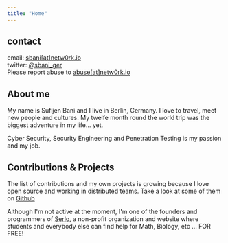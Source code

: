 ```yaml
---
title: "Home"
---
```


## contact
email: [sbani[at]netw0rk.io][1] \
twitter: [@sbani_ger][2] \
Please report abuse to [abuse[at]netw0rk.io][3]

## About me
My name is Sufijen Bani and I live in Berlin, Germany. I love to travel, meet new people and cultures. My twelfe month round the world trip was the biggest adventure in my life… yet.

Cyber Security, Security Engineering and Penetration Testing is my passion and my job.

## Contributions & Projects
The list of contributions and my own projects is growing because I love open source and working in distributed teams.
Take a look at some of them on [Github](https://github.com/sbani)

Although I'm not active at the moment, I'm one of the founders and programmers of [Serlo](https://serlo.org), a non-profit organization and website where students and everybody else can find help for Math, Biology, etc ... FOR FREE!


[1]: mailto:sbani[at]netw0rk.io
[2]: https://twitter.com/sbani_ger
[3]: mailto:abuse[at]netw0rk.io
